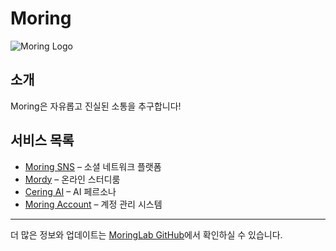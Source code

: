 # Moring

![Moring Logo](https://raw.githubusercontent.com/MoringLab/MoringLab/refs/heads/main/moring_logo.png)

## 소개

Moring은 자유롭고 진실된 소통을 추구합니다!

## 서비스 목록

* [Moring SNS](https://moring.louis1618.shop/) – 소셜 네트워크 플랫폼
* [Mordy](https://mordy.louis1618.shop/) – 온라인 스터디룸
* [Cering AI](https://cering.louis1618.shop/) – AI 페르소나
* [Moring Account](https://account.louis1618.shop/) – 계정 관리 시스템

---

더 많은 정보와 업데이트는 [MoringLab GitHub](https://github.com/MoringLab)에서 확인하실 수 있습니다.